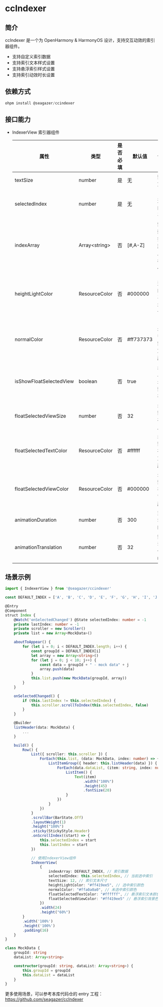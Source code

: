 # ccIndexer

## 简介

ccIndexer 是一个为 OpenHarmony & HarmonyOS 设计，支持交互动效的索引器组件。

- 支持自定义索引数据
- 支持索引文本样式设置
- 支持悬浮索引样式设置
- 支持索引动效时长设置

## 依赖方式

```ts
ohpm install @seagazer/ccindexer
```

## 接口能力

- IndexerView 索引器组件

  | 属性                    | 类型           | 是否必填 | 默认值    | 说明                     |
  | ----------------------- | -------------- | -------- | --------- | ------------------------ |
  | textSize                | number         | 是       | 无        | 索引文本                 |
  | selectedIndex           | number         | 是       | 无        | 当前选中的索引值         |
  | indexArray              | Array\<string> | 否       | [#,A-Z]   | 索引数据，默认从#，A-Z   |
  | heightLightColor        | ResourceColor  | 否       | #000000   | 当前选中的索引文本颜色   |
  | normalColor             | ResourceColor  | 否       | #ff737373 | 当前未选中的索引文本颜色 |
  | isShowFloatSelectedView | boolean        | 否       | true      | 是否显示悬浮索引视图     |
  | floatSelectedViewSize   | number         | 否       | 32        | 悬浮索引视图尺寸         |
  | floatSelectedTextColor  | ResourceColor  | 否       | #ffffff   | 悬浮索引视图文本颜色     |
  | floatSelectedViewColor  | ResourceColor  | 否       | #000000   | 悬浮索引视图背景颜色     |
  | animationDuration       | number         | 否       | 300       | 交互动效时长             |
  | animationTranslation    | number         | 否       | 32        | 索引动效便宜幅度         |

## 场景示例

```ts
import { IndexerView } from '@seagazer/ccindexer'

const DEFAULT_INDEX = ['A', 'B', 'C', 'D', 'E', 'F', 'G', 'H', 'I', 'J', 'K', 'L', 'M', 'N', 'O', 'P', 'Q', 'R', 'S', 'T', 'U', 'V', 'W', 'X', 'Y', 'Z']

@Entry
@Component
struct Index {
    @Watch('onSelectedChanged') @State selectedIndex: number = -1
    private lastIndex: number = -1
    private scroller = new Scroller()
    private list = new Array<MockData>()

    aboutToAppear() {
        for (let i = 0; i < DEFAULT_INDEX.length; i++) {
            const groupId = DEFAULT_INDEX[i]
            let array = new Array<string>()
            for (let j = 0; j < 10; j++) {
                const data = groupId + " - mock data" + j
                array.push(data)
            }
            this.list.push(new MockData(groupId, array))
        }
    }

    onSelectedChanged() {
        if (this.lastIndex != this.selectedIndex) {
            this.scroller.scrollToIndex(this.selectedIndex, false)
        }
    }

    @Builder
    listHeader(data: MockData) {
        ...
    }

    build() {
        Row() {
            List({ scroller: this.scroller }) {
                ForEach(this.list, (data: MockData, index: number) => {
                    ListItemGroup({ header: this.listHeader(data) }) {
                        ForEach(data.dataList, (item: string, index: number) => {
                            ListItem() {
                                Text(item)
                                    .width("100%")
                                    .height(45)
                                    .fontSize(20)
                            }
                        })
                    }
                })
            }
            .scrollBar(BarState.Off)
            .layoutWeight(1)
            .height("100%")
            .sticky(StickyStyle.Header)
            .onScrollIndex((start) => {
                this.selectedIndex = start
                this.lastIndex = start
            })

            // 使用IndexerView组件
            IndexerView(
                {
                    indexArray: DEFAULT_INDEX, // 索引数据
                    selectedIndex: this.selectedIndex, // 当前选中索引
                    textSize: 12, // 索引文本尺寸
                    heightLightColor: "#ff419ee5", // 选中索引颜色
                    normalColor: "#ffa0a0a0", // 未选中索引颜色
                    floatSelectedTextColor: "#ffffff", // 悬浮索引文本颜色
                    floatSelectedViewColor: "#ff419ee5" // 悬浮索引背景色
                })
                .width(24)
                .height("60%")
        }
        .width('100%')
        .height('100%')
        .padding(16)
    }
}

class MockData {
    groupId: string
    dataList: Array<string>

    constructor(groupId: string, dataList: Array<string>) {
        this.groupId = groupId
        this.dataList = dataList
    }
}
```

更多使用场景，可以参考本库代码仓的 entry 工程：
https://github.com/seagazer/ccIndexer
